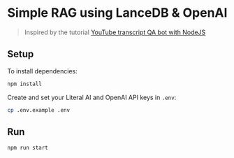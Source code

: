 # Simple RAG using LanceDB & OpenAI

> Inspired by the tutorial [YouTube transcript QA bot with NodeJS](https://lancedb.github.io/lancedb/examples/youtube_transcript_bot_with_nodejs/)

## Setup

To install dependencies:

```bash
npm install
```

Create and set your Literal AI and OpenAI API keys in `.env`:

```bash
cp .env.example .env
```

## Run

```bash
npm run start
```
